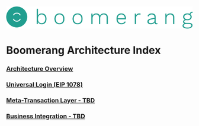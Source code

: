 ![alt text](https://github.com/BoomerangProject/boomerang-wiki/blob/master/images/logo.png "Boomerang Logo")
# Boomerang Architecture Index
### [Architecture Overview](https://github.com/BoomerangProject/boomerang-wiki/blob/master/architecture/Overview.md)
### [Universal Login (EIP 1078)](https://github.com/BoomerangProject/boomerang-wiki/blob/master/architecture/UniversalLogin.md)
### [Meta-Transaction Layer - TBD](TBD)
### [Business Integration - TBD](TBD)
